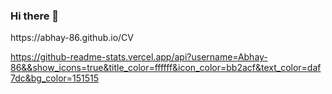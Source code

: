 ### Hi there 👋

<!--
**Abhay-86/Abhay-86** is a ✨ _special_ ✨ repository because its `README.md` (this file) appears on your GitHub profile.

Here are some ideas to get you started:

- 🔭 I’m currently working on 
- 🌱 I’m currently learning webdeveloment with react and js.
- 👯 I’m looking to collaborate on.
- 🤔 I’m looking for help with the issues.
- 💬 Anything you want to know about me.
- 📫 How to reach me: Mail id abhaysinghpatel690@gamil.com
- 😄 Pronouns: ...
- ⚡ Fun fact: I hate CP that's why prefer development.
- My portfolio ---> https://abhay-86.github.io/CV

https://github-readme-stats.vercel.app/api?username=Abhay-86&&show_icons=true&title_color=ffffff&icon_color=bb2acf&text_color=daf7dc&bg_color=151515

